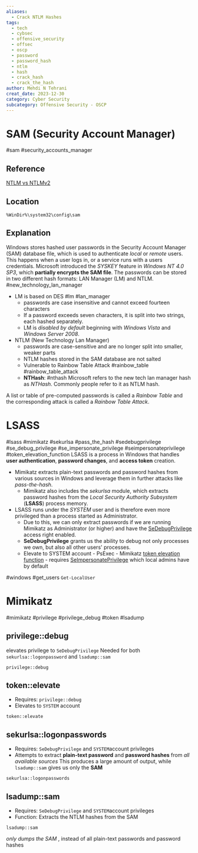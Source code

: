 ```yaml
---
aliases:
  - Crack NTLM Hashes
tags:
  - tech
  - cybsec
  - offensive_security
  - offsec
  - oscp
  - password
  - password_hash
  - ntlm
  - hash
  - crack_hash
  - crack_the_hash
author: Mehdi N Tehrani
creat_date: 2023-12-30
category: Cyber Security
subcategory: Offensive Security - OSCP
---
```

# SAM (Security Account Manager)
#sam #security_accounts_manager 
## Reference
[NTLM vs NTLMv2](https://medium.com/@petergombos/lm-ntlm-net-ntlmv2-oh-my-a9b235c58ed4)
## Location
`%WinDir%\system32\config\sam`
## Explanation
Windows stores hashed user passwords in the Security Account Manager (SAM) database file, which is used to authenticate *local* or *remote* users. This happens when a user logs in, or a service runs with a users credentials.
Microsoft introduced the *SYSKEY* feature in *Windows NT 4.0 SP3*, which **partially encrypts the SAM file**. 
The passwords can be stored in two different hash formats: LAN Manager (LM) and NTLM. #new_technology_lan_manager 
- LM is based on DES #lm #lan_manager
	- passwords are case insensitive and cannot exceed fourteen characters
	- If a password exceeds seven characters, it is split into two strings, each hashed separately. 
	- LM is *disabled by default* beginning with *Windows Vista* and *Windows Server 2008*.
- NTLM (New Technology Lan Manager)
	- passwords are case-sensitive and are no longer split into smaller, weaker parts
	- NTLM hashes stored in the SAM database are not salted
	- Vulnerable to Rainbow Table Attack #rainbow_table #rainbow_table_attack
	- **NTHash**: #nthash Microsoft refers to the new tech lan manager hash as *NTHash*. Commonly people refer to it as NTLM hash.

A list or table of pre-computed passwords is called a *Rainbow Table* and the corresponding attack is called a *Rainbow Table Attack*.


# LSASS
#lsass #mimikatz #sekurlsa #pass_the_hash #sedebugprivilege #se_debug_privilege #se_impersonate_privilege #seimpersonateprivilege #token_elevation_function
LSASS is a process in Windows that handles **user authentication**, **password changes**, and **access token** creation.
- Mimikatz extracts plain-text passwords and password hashes from various sources in Windows and leverage them in further attacks like *pass-the-hash*.
	- Mimikatz also includes the *sekurlsa* module, which extracts password hashes from the *Local Security Authority Subsystem* (**LSASS**) process memory.
- LSASS runs under the *SYSTEM* user and is therefore even more privileged than a process started as Administrator.
	- Due to this, we can only extract passwords if we are running Mimikatz as Administrator (or higher) and have the [SeDebugPrivilege](https://devblogs.microsoft.com/oldnewthing/20080314-00/?p=23113) access right enabled.
	- **SeDebugPrivilege** grants us the ability to debug not only processes we own, but also all other users' processes.
	- Elevate to SYSTEM account
			- PsExec
			- Mimikatz [token elevation function](https://github.com/gentilkiwi/mimikatz/wiki/module-~-token)
				- requires [SeImpersonatePrivilege](https://learn.microsoft.com/en-us/troubleshoot/windows-server/windows-security/seimpersonateprivilege-secreateglobalprivilege) which local admins have by default


#windows #get_users
`Get-LocalUser`
# Mimikatz
#mimikatz #privilege #privilege_debug #token #lsadump
## privilege::debug
elevates privilege to `SeDebugPrivilege`
Needed for both `sekurlsa::logonpassword` and `lsadump::sam`

```mimikatz
privilege::debug
```
## token::elevate
- Requires: `privilege::debug`
- Elevates to `SYSTEM` account
```mimikatz
token::elevate
```
## sekurlsa::logonpasswords
- Requires: `SeDebugPrivilege` and `SYSTEM`account privileges
- Attempts to extract **plain-text password** and **password hashes** from *all available sources*
This produces a large amount of output, while `lsadump::sam` gives us only the **SAM**
```mimikatz
sekurlsa::logonpasswords
```

## lsadump::sam
- Requires: `SeDebugPrivilege` and `SYSTEM`account privileges
- Function: Extracts the NTLM hashes from the SAM
```mimikatz
lsadump::sam
```
*only dumps the SAM* , instead of all plain-text passwords and password hashes

